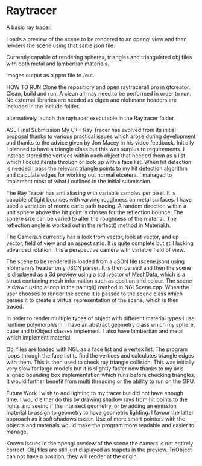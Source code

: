 # Raytracer
A basic ray tracer.

Loads a preview of the scene to be rendered to an opengl view and then renders the scene using that same json file.

Currently capable of rendering spheres, triangles and triangulated obj files with both metal and lambertian materials.

images output as a ppm file to /out.

HOW TO RUN
Clone the repositiory and open raytracerall.pro in qtcreator. Clean, build and run. A clean all may need to be performed in order to run. No external libraries are needed as eigen and nlohmann headers are included in the include folder.

alternatively launch the raytracer executable in the Raytracer folder.


ASE Final Submission
My C++ Ray Tracer has evolved from its initial proposal thanks to various practical issues which arose during development and thanks to the advice given by Jon Macey in his video feedback. Initially I planned to have a triangle class but this was surplus to requirements. I instead stored the vertices within each object that needed them as a list which I could iterate through or look up with a face list. When hit detection is needed I pass the relevant triangle points to my hit detection algorithm and calculate edges for working out normal etcetera. I managed to implement most of what I outlined in the initial submission.

The Ray Tracer has anti aliasing with variable samples per pixel.
It is capable of light bounces with varying roughness on metal surfaces. I have used a variation of monte carlo path tracing. A random direction within a unit sphere above the hit point is chosen for the reflection bounce. The sphere size can be varied to alter the roughness of the material.
The reflection angle is worked out in the reflect() method in Material.h.

The Camera.h currently has a look from vector, look at vector, and up vector, field of view and an aspect ratio. It is quite complete but still lacking advanced rotation. It is a perspective camera with variable field of view.

The scene to be rendered is loaded from a JSON file (scene.json) using nlohmann’s header only JSON parser. It is then parsed and then the scene is displayed as a 3d preview using a std::vector of MeshData, which is a struct containing mesh information such as position and colour. The scene is drawn using a loop in the paintgl() method in NGLScene.cpp. When the user chooses to render the scene it is passed to the scene class which parses it to create a virtual representation of the scene, which is then traced.

In order to render multiple types of object with different material types I use runtime polymorphism. I have an abstract geometry class which my sphere, cube and triObject classes implement. I also have lambertian and metal which implement material.

Obj files are loaded with NGL as a face list and a vertex list. The program loops through the face list to find the vertices and calculates triangle edges with them. This is then used to check ray triangle collision. This was initially very slow for large models but it is slightly faster now thanks to my axis aligned bounding box implementation which runs before checking triangles. It would further benefit from multi threading or the ability to run on the GPU.

Future Work
I wish to add lighting to my tracer but did not have enough time. I would either do this by drawing shadow rays from hit points to the lights and seeing if the intersect geometry, or by adding an emission material to assign to geometry to have geometric lighting. I favour the latter approach as it soft shadows easier. Use of more smart pointers with the objects and materials would make the program more readable and easier to manage.

Known issues
In the opengl preview of the scene the camera is not entirely correct.
Obj files are still just displayed as teapots in the preview.
TriObject can not have a position, they will render at the origin. 

